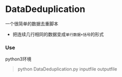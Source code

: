 # DataDeduplication
一个很简单的数据去重脚本
- 把连续几行相同的数据变成`单行数据+括号`的形式
### Use
python3环境
> python DataDeduplication.py inputfile outputfile
